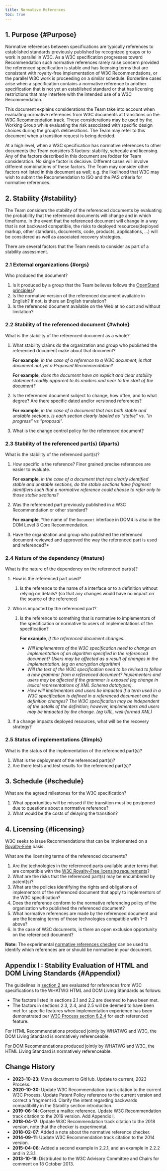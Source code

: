 ```yaml
---
title: Normative References
toc: true
---
```


## 1. Purpose {#Purpose}

Normative references between specifications are typically references to established standards previously published by recognized groups or to work in parallel in W3C. As a W3C specification progresses toward Recommendation such normative references rarely raise concern provided the referenced specification is stable and has licensing terms that are consistent with royalty-free implementation of W3C Recommendations, or the parallel W3C work is proceeding on a similar schedule. Borderline cases arise when a specification contains a normative reference to another specification that is not yet an established standard or that has licensing restrictions that may interfere with the intended use of a W3C Recommendation.

This document explains considerations the Team take into account when evaluating normative references from W3C documents at transitions on the [W3C Recommendation track](https://www.w3.org/Consortium/Process/#Reports). These considerations may be used by the Working Group while evaluating the risk associated with specific design choices during the group’s deliberations. The Team may refer to this document when a transition request is being decided.

At a high level, when a W3C specification has normative references to other documents the Team considers 3 factors: stability, schedule and licensing. Any of the factors described in this document are fodder for Team consideration. No single factor is decisive. Different cases will involve different combinations of these factors. The Team may consider other factors not listed in this document as well; e.g. the likelihood that W3C may wish to submit the Recommendation to ISO and the PAS criteria for normative references.

## 2. Stability {#stability}

The Team considers the stability of the referenced documents by evaluating the probability that the referenced documents will change and in which timeframe. In the event that the referenced document will change in a way that is not backward compatible, the risks to deployed resources(deployed markup, other standards, documents, code, products, applications, …) will be considered as well as associated recovery strategies.

There are several factors that the Team needs to consider as part of a stability assessment.

### 2.1 External organizations {#orgs}

Who produced the document?

1. Is it produced by a group that the Team believes follows the [OpenStand principles](http://open-stand.org/principles/)?
2. Is the normative version of the referenced document available in English? If not, is there an English translation?
3. Is the referenced document available on the Web at no cost and without limitation?

### 2.2 Stability of the referenced document {#whole}

What is the stability of the referenced document as a whole?

1. What stability claims do the organization and group who published the referenced document make about that document?
   
     **For example**, *in the case of a reference to a W3C document, is that document not yet a Proposed Recommendation?*
   
     **For example**, *does the document have an explicit and clear stability statement readily apparent to its readers and near to the start of the document?*
2. Is the referenced document subject to change, how often, and to what degree? Are there specific dated and/or versioned references?
   
   **For example**, *in the case of a document that has both stable and unstable sections, is each section clearly labeled as "stable" vs. "in progress" vs "proposal"*.
3. What is the change control policy for the referenced document?

### 2.3 Stability of the referenced part(s) {#parts}

What is the stability of the referenced part(s)?

1. How specific is the reference? Finer grained precise references are easier to evaluate.
   
   **For example**, *in the case of a document that has clearly identified stable and unstable sections, do the stable sections have fragment identifiers such that a normative reference could choose to refer only to those stable sections?*
2. Was the referenced part previously published in a W3C Recommendation or other standard?
   
   **For example**, *the name of the `Document` interface in DOM4 is also in the DOM Level 3 Core Recommendation.
3. Have the organization and group who published the referenced document reviewed and approved the way the referenced part is used and referenced?*

### 2.4 Nature of the dependency {#nature}

What is the nature of the dependency on the referenced part(s)?

1. How is the referenced part used?
   
   1. Is the reference to the name of a interface or to a definition without relying on details? (so that any changes would have no impact on the source of the reference)
2. Who is impacted by the referenced part?
   
   1. Is the reference to something that is normative to implementors of the specification or normative to users of implementations of the specification?
      
      **For example**, *if the referenced document changes:*
      
      - *Will implementers of the W3C specification need to change an implementation of an algorithm specified in the referenced document? Users may be affected as a result of changes in the implementation. (eg an encryption algorithm)*
      - *Will the text of the W3C specification need to be revised to follow a new grammar from a referenced document? Implementers and users may be affected if the grammar is exposed (eg change in lexical representations of XML Schema datatypes).*
      - *How will implementors and users be impacted if a term used in a W3C specification is defined in a referenced document and the definition changes? The W3C specification may be independent of the details of the definition; however, implementers and users may be impacted by the change. (eg URL, well-formed XML)*
3. If a change impacts deployed resources, what will be the recovery strategy?

### 2.5 Status of implementations {#impls}

What is the status of the implementation of the referenced part(s)?

1. What is the deployment of the referenced part(s)?
2. Are there tests and test results for the referenced part(s)?

## 3. Schedule {#schedule}

What are the agreed milestones for the W3C specification?

1. What opportunities will be missed if the transition must be postponed due to questions about a normative reference?
2. What would be the costs of delaying the transition?

## 4. Licensing {#licensing}

W3C seeks to issue Recommendations that can be implemented on a [Royalty-Free](/policies/patent-policy/#sec-Requirements) basis.

What are the licensing terms of the referenced documents?

1. Are the technologies in the referenced parts available under terms that are compatible with the [W3C Royalty-Free licensing requirements](/policies/patent-policy/#sec-Requirements)?
2. What are the risks that the referenced part(s) may be encumbered by patent(s)?
3. What are the policies identifying the rights and obligations of implementors of the referenced document that apply to implementors of the W3C specification?
4. Does the reference conform to the normative referencing policy of the organization who published the referenced document?
5. What normative references are made by the referenced document and are the licensing terms of those technologies compatible with 1‒3 above?
6. In the case of W3C documents, is there an open exclusion opportunity on the referenced document?

**Note:** The experimental [normative references checker](https://labs.w3.org/normative-references/) can be used to identify which references are or should be normative in your document.

## Appendix I : Stability Evaluation of HTML and DOM Living Standards {#AppendixI}

The guidelines in [section 2](#stability) are evaluated for references from W3C specifications to the WHATWG HTML and DOM Living Standards as follows:

- The factors listed in sections 2.1 and 2.2 are deemed to have been met.
- The factors in sections 2.3, 2.4, and 2.5 will be deemed to have been met for specific features when implementation experience has been demonstrated per [W3C Process section 6.2.4](https://www.w3.org/Consortium/Process/#implementation-experience) for each referenced feature.

For HTML Recommendations produced jointly by WHATWG and W3C, the DOM Living Standard is normatively referenceable.

For DOM Recommendations produced jointly by WHATWG and W3C, the HTML Living Standard is normatively referenceable.

## Change History

- **2023-10-23**: Move document to GitHub. Update to current, 2023 Process.
- **2020-10-30**: Update W3C Recommendation track citation to the current W3C Process. Update Patent Policy reference to the current version and correct a fragment id. Clarify the intent regarding backwards compatibility in the Stability section introduction.
- **2019-06-14**: Correct a mailto: reference. Update W3C Recommendation track citation to the 2019 version. Add Appendix I.
- **2018-04-17**: Update W3C Recommendation track citation to the 2018 version, note that the checker is experimental.
- **2018-02-07**: Added a note about the normative reference checker.
- **2014-09-11**: Update W3C Recommendation track citation to the 2014 version.
- **2015-04-06**: Added a second example in 2.2.1, and an example in 2.2.2 and in 2.3.1.
- **2013-10-18**: Distributed to the W3C Advisory Committee and Chairs for comment on 18 October 2013.